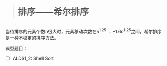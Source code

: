 > # 排序——希尔排序



```c++

```

当待排序的元素个数n很大时，元素移动次数在$n^{1.25}~--1.6n^{1.25}$之间，希尔排序是一种不稳定的排序方法。

典型题目：

- [ ] ALDS1_2: Shell Sort